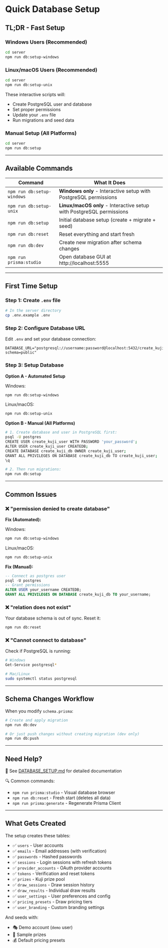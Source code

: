# Quick Database Setup

## TL;DR - Fast Setup

### Windows Users (Recommended)
```bash
cd server
npm run db:setup-windows
```

### Linux/macOS Users (Recommended)
```bash
cd server
npm run db:setup-unix
```

These interactive scripts will:
- Create PostgreSQL user and database
- Set proper permissions
- Update your `.env` file
- Run migrations and seed data

### Manual Setup (All Platforms)
```bash
cd server
npm run db:setup
```

---

## Available Commands

| Command | What It Does |
|---------|-------------|
| `npm run db:setup-windows` | **Windows only** - Interactive setup with PostgreSQL permissions |
| `npm run db:setup-unix` | **Linux/macOS only** - Interactive setup with PostgreSQL permissions |
| `npm run db:setup` | Initial database setup (create + migrate + seed) |
| `npm run db:reset` | Reset everything and start fresh |
| `npm run db:dev` | Create new migration after schema changes |
| `npm run prisma:studio` | Open database GUI at http://localhost:5555 |

---

## First Time Setup

### Step 1: Create `.env` file
```bash
# In the server directory
cp .env.example .env
```

### Step 2: Configure Database URL
Edit `.env` and set your database connection:
```env
DATABASE_URL="postgresql://username:password@localhost:5432/create_kuji_db?schema=public"
```

### Step 3: Setup Database

**Option A - Automated Setup**

Windows:
```bash
npm run db:setup-windows
```

Linux/macOS:
```bash
npm run db:setup-unix
```

**Option B - Manual (All Platforms)**
```bash
# 1. Create database and user in PostgreSQL first:
psql -U postgres
CREATE USER create_kuji_user WITH PASSWORD 'your_password';
ALTER USER create_kuji_user CREATEDB;
CREATE DATABASE create_kuji_db OWNER create_kuji_user;
GRANT ALL PRIVILEGES ON DATABASE create_kuji_db TO create_kuji_user;
\q

# 2. Then run migrations:
npm run db:setup
```

---

## Common Issues

### ❌ "permission denied to create database"

**Fix (Automated):**

Windows:
```bash
npm run db:setup-windows
```

Linux/macOS:
```bash
npm run db:setup-unix
```

**Fix (Manual):**
```sql
-- Connect as postgres user
psql -U postgres
-- Grant permissions
ALTER USER your_username CREATEDB;
GRANT ALL PRIVILEGES ON DATABASE create_kuji_db TO your_username;
```

### ❌ "relation does not exist"

Your database schema is out of sync. Reset it:
```bash
npm run db:reset
```

### ❌ "Cannot connect to database"

Check if PostgreSQL is running:
```bash
# Windows
Get-Service postgresql*

# Mac/Linux
sudo systemctl status postgresql
```

---

## Schema Changes Workflow

When you modify `schema.prisma`:

```bash
# Create and apply migration
npm run db:dev

# Or just push changes without creating migration (dev only)
npm run db:push
```

---

## Need Help?

📖 See [DATABASE_SETUP.md](./DATABASE_SETUP.md) for detailed documentation

🔍 Common commands:
- `npm run prisma:studio` - Visual database browser
- `npm run db:reset` - Fresh start (deletes all data)
- `npm run prisma:generate` - Regenerate Prisma Client

---

## What Gets Created

The setup creates these tables:
- ✅ `users` - User accounts
- ✅ `emails` - Email addresses (with verification)
- ✅ `passwords` - Hashed passwords
- ✅ `sessions` - Login sessions with refresh tokens
- ✅ `provider_accounts` - OAuth provider accounts
- ✅ `tokens` - Verification and reset tokens
- ✅ `prizes` - Kuji prize pool
- ✅ `draw_sessions` - Draw session history
- ✅ `draw_results` - Individual draw results
- ✅ `user_settings` - User preferences and config
- ✅ `pricing_presets` - Draw pricing tiers
- ✅ `user_branding` - Custom branding settings

And seeds with:
- 🎭 Demo account (`demo` user)
- 🎁 Sample prizes
- 💰 Default pricing presets
